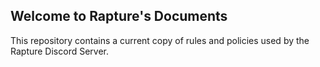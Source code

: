 ## Welcome to Rapture's Documents

This repository contains a current copy of rules and policies used by the Rapture Discord Server.

